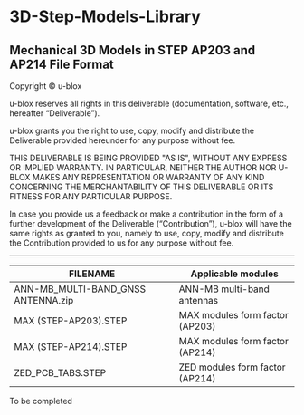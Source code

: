 # 3D-Step-Models-Library
Mechanical 3D Models in STEP AP203 and AP214 File Format
--------------------------------------------------------------------------------

Copyright &copy; u-blox 

u-blox reserves all rights in this deliverable (documentation, software, etc., 
hereafter “Deliverable”). 

u-blox grants you the right to use, copy, modify and distribute the Deliverable
provided hereunder for any purpose without fee.  

THIS DELIVERABLE IS BEING PROVIDED "AS IS", WITHOUT ANY EXPRESS OR IMPLIED 
WARRANTY. IN PARTICULAR, NEITHER THE AUTHOR NOR U-BLOX MAKES ANY REPRESENTATION 
OR WARRANTY OF ANY KIND CONCERNING THE MERCHANTABILITY OF THIS DELIVERABLE 
OR ITS FITNESS FOR ANY PARTICULAR PURPOSE.

In case you provide us a feedback or make a contribution in the form of a 
further development of the Deliverable (“Contribution”), u-blox will have the 
same rights as granted to you, namely to use, copy, modify and distribute the 
Contribution provided to us for any purpose without fee.

-------------------------------------------------------------------------------

|FILENAME                           |Applicable modules 	   |
|-----------------------------------|--------------------------|
|ANN-MB_MULTI-BAND_GNSS ANTENNA.zip |ANN-MB multi-band antennas|
|MAX (STEP-AP203).STEP				|MAX modules form factor (AP203)|
|MAX (STEP-AP214).STEP				|MAX modules form factor (AP214)|
|ZED_PCB_TABS.STEP            |ZED modules form factor (AP214)|
To be completed
